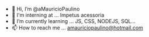 - 👋 Hi, I’m @aMauricioPaulino
- 👀 I'm interning at ... Impetus acessoria 
- 🌱 I’m currently learning ... JS, CSS, NODEJS, SQL...
- 📫 How to reach me ... amauriciopaulino@hotmail.com

<!---
aMauricioPaulino/aMauricioPaulino is a ✨ special ✨ repository because its `README.md` (this file) appears on your GitHub profile.
You can click the Preview link to take a look at your changes.
--->
